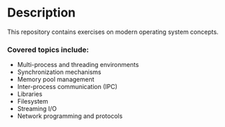 # Description
This repository contains exercises on modern operating system concepts.

### Covered topics include:
- Multi-process and threading environments
- Synchronization mechanisms
- Memory pool management
- Inter-process communication (IPC)
- Libraries
- Filesystem
- Streaming I/O
- Network programming and protocols